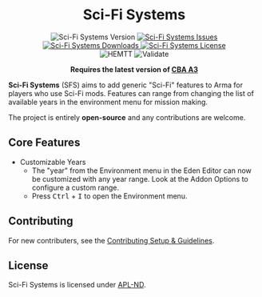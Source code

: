<!-- If you want to make changes to this README, you need to also modify the README.md in the docs folder as well -->

<h1 align="center">Sci-Fi Systems</h1>
<p align="center">
    <img src="https://img.shields.io/badge/Version-0.0.0-blue?style=flat-square" alt="Sci-Fi Systems Version">
    <a href="https://github.com/DartsArmaMods/SciFiSystems/issues">
        <img src="https://img.shields.io/github/issues-raw/DartsArmaMods/SciFiSystems.svg?style=flat-square&label=Issues" alt="Sci-Fi Systems Issues">
    </a>
    <a href="https://steamcommunity.com/sharedfiles/filedetails/?id=3346952826">
        <img src="https://img.shields.io/steam/downloads/3346952826.svg?style=flat-square&label=Downloads" alt="Sci-Fi Systems Downloads">
    </a>
    <a href="https://github.com/DartsArmaMods/SciFiSystems/blob/master/LICENSE">
        <img src="https://img.shields.io/badge/License-APL ND-red?style=flat-square" alt="Sci-Fi Systems License">
    </a>
    <br>
    <img src="https://img.shields.io/github/actions/workflow/status/DartsArmaMods/SciFiSystems/hemtt.yml?style=flat-square&label=HEMTT" alt="HEMTT">
    <img src="https://img.shields.io/github/actions/workflow/status/DartsArmaMods/SciFiSystems/arma.yml?style=flat-square&label=Validate" alt="Validate">
</p>

<p align="center">
    <b>Requires the latest version of <a href="https://github.com/CBATeam/CBA_A3/releases/latest">CBA A3</a></b>
</p>

**Sci-Fi Systems** (SFS) aims to add generic "Sci-Fi" features to Arma for players who use Sci-Fi mods. Features can range from changing the list of available years in the environment menu for mission making.

The project is entirely **open-source** and any contributions are welcome.

## Core Features
- Customizable Years
  - The "year" from the Environment menu in the Eden Editor can now be customized with any year range. Look at the Addon Options to configure a custom range.
  - Press <kbd>Ctrl</kbd> + <kbd>I</kbd> to open the Environment menu.

## Contributing
For new contributers, see the [Contributing Setup & Guidelines](./.github/CONTRIBUTING.md).

## License
Sci-Fi Systems is licensed under [APL-ND](./LICENSE.md).